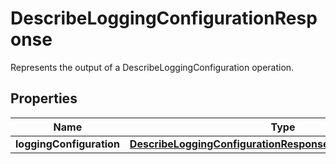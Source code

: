 

# DescribeLoggingConfigurationResponse

Represents the output of a DescribeLoggingConfiguration operation.

## Properties

| Name | Type | Description | Notes |
|------------ | ------------- | ------------- | -------------|
|**loggingConfiguration** | [**DescribeLoggingConfigurationResponseLoggingConfiguration**](DescribeLoggingConfigurationResponseLoggingConfiguration.md) |  |  |



